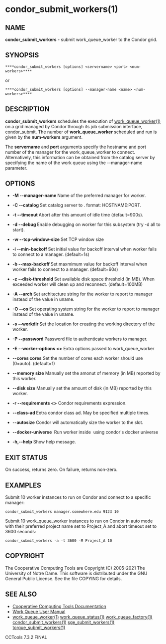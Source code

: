 






















# condor_submit_workers(1)

## NAME
**condor_submit_workers** - submit work_queue_worker to the Condor grid.

## SYNOPSIS
```
****condor_submit_workers [options] <servername> <port> <num-workers>****
```

or

```
****condor_submit_workers [options] --manager-name <name> <num-workers>****
```


## DESCRIPTION
**condor_submit_workers** schedules the execution of [work_queue_worker(1)](work_queue_worker.md)
on a grid managed by Condor through its job submission interface, condor_submit.
The number of **work_queue_worker** scheduled and run is given by the **num-workers**
argument.

The **servername** and **port** arguments specify the hostname and port number of the
manager for the work_queue_worker to connect. Alternatively, this information can be obtained from
the catalog server by specifying the name of the work queue using the --manager-name parameter.

## OPTIONS

- **-M --manager-name <name>** Name of the preferred manager for worker.
- **-C --catalog <catalog>** Set catalog server to <catalog>. <catalog> format: HOSTNAME:PORT.
- **-t --timeout <time>** Abort after this amount of idle time (default=900s).
- **-d --debug <subsystem>** Enable debugging on worker for this subsystem (try -d all to start).
- **-w --tcp-window-size <size>** Set TCP window size
- **-i --min-backoff <time>** Set initial value for backoff interval when worker fails to connect to a manager. (default=1s)
- **-b --max-backoff <time>** Set maxmimum value for backoff interval when worker fails to connect to a manager. (default=60s)
- **-z --disk-threshold <size>** Set available disk space threshold (in MB). When exceeded worker will clean up and reconnect. (default=100MB)
- **-A --arch <arch>** Set architecture string for the worker to report to manager instead of the value in uname.
- **-O --os <os>** Set operating system string for the worker to report to manager instead of the value in uname.
- **-s --workdir <path>** Set the location for creating the working directory of the worker.
- **-P --password <file>** Password file to authenticate workers to manager.
- **-E --worker-options <<str>>** Extra options passed to work_queue_worker

- **--cores cores** Set the number of cores each worker should use (0=auto). (default=1)
- **--memory size** Manually set the amonut of memory (in MB) reported by this worker.
- **--disk size** Manually set the amount of disk (in MB) reported by this worker.

- **-r --requirements <<reqs>>** Condor requirements expression.
- **--class-ad <ad>** Extra condor class ad. May be specified multiple times.
- **--autosize** Condor will automatically size the worker to the slot.
- **--docker-universe <image>** Run worker inside <image> using condor's docker universe

- **-h,--help** Show help message.




## EXIT STATUS
On success, returns zero. On failure, returns non-zero.

## EXAMPLES

Submit 10 worker instances to run on Condor and connect to a specific manager:

```
condor_submit_workers manager.somewhere.edu 9123 10
```

Submit 10 work_queue_worker instances to run on Condor in auto mode with their
preferred project name set to Project_A and abort timeout set to 3600 seconds:

```
condor_submit_workers -a -t 3600 -M Project_A 10
```

## COPYRIGHT
The Cooperative Computing Tools are Copyright (C) 2005-2021 The University of Notre Dame.  This software is distributed under the GNU General Public License.  See the file COPYING for details.

## SEE ALSO

- [Cooperative Computing Tools Documentation]("../index.html")
- [Work Queue User Manual]("../workqueue.html")
- [work_queue_worker(1)](work_queue_worker.md) [work_queue_status(1)](work_queue_status.md) [work_queue_factory(1)](work_queue_factory.md) [condor_submit_workers(1)](condor_submit_workers.md) [sge_submit_workers(1)](sge_submit_workers.md) [torque_submit_workers(1)](torque_submit_workers.md) 


CCTools 7.3.2 FINAL

